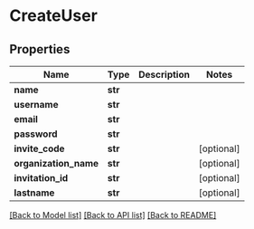 # CreateUser

## Properties
Name | Type | Description | Notes
------------ | ------------- | ------------- | -------------
**name** | **str** |  | 
**username** | **str** |  | 
**email** | **str** |  | 
**password** | **str** |  | 
**invite_code** | **str** |  | [optional] 
**organization_name** | **str** |  | [optional] 
**invitation_id** | **str** |  | [optional] 
**lastname** | **str** |  | [optional] 

[[Back to Model list]](../README.md#documentation-for-models) [[Back to API list]](../README.md#documentation-for-api-endpoints) [[Back to README]](../README.md)



